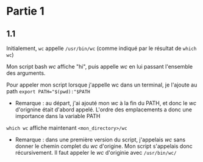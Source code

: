 # Partie 1

## 1.1

Initialement, `wc` appelle `/usr/bin/wc` (comme indiqué par le résultat de `which wc`)

Mon script bash *wc* affiche "hi", puis appelle *wc* en lui passant l'ensemble des arguments.

Pour appeler mon script lorsque j'appelle wc dans un terminal, je l'ajoute au path
```export PATH="$(pwd):"$PATH```

* Remarque : au départ, j'ai ajouté mon *wc* à la fin du PATH, et donc le *wc* d'orignine était d'abord appelé. L'ordre des emplacements a donc une importance dans la variable PATH 

`which wc` affiche maintenant `<mon_directory>/wc`

* Remarque : dans une première version du script, j'appelais *wc* sans donner le chemin complet du *wc* d'origine. Mon script s'appelais donc récursivement. Il faut appeler le *wc* d'originie avec `/usr/bin/wc/`


